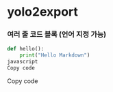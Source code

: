 # yolo2export

### 여러 줄 코드 블록 (언어 지정 가능)
```python
def hello():
    print("Hello Markdown")
javascript
Copy code

```
Copy code
```
